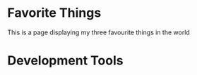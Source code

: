 # Favorite Things
This is a page displaying my three favourite things in the world
# Development Tools
